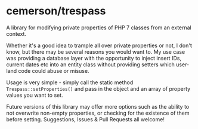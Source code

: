 # cemerson/trespass

A library for modifying private properties of PHP 7 classes from an external context.

Whether it's a good idea to trample all over private properties or not, I don't know, but there may be several reasons
you would want to. My use case was providing a database layer with the opportunity to inject insert IDs, current dates
etc into an entity class without providing setters which user-land code could abuse or misuse.

Usage is very simple - simply call the static method `Trespass::setProperties()` and pass in the object and an array of
property values you want to set.

Future versions of this library may offer more options such as the ability to not overwrite non-empty properties, or
checking for the existence of them before setting. Suggestions, Issues & Pull Requests all welcome!
